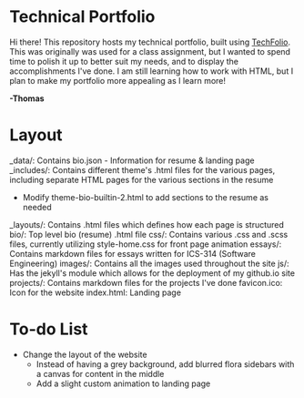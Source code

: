 # Technical Portfolio

Hi there! This repository hosts my technical portfolio, built using [TechFolio](http://techfolios.github.io). This was originally was used for a class assignment, but I wanted to spend time to polish it up to better suit my needs, and to display the accomplishments I've done. I am still learning how to work with HTML, but I plan to make my portfolio more appealing as I learn more!

**-Thomas**

# Layout
_data/: Contains bio.json - Information for resume & landing page
\_includes/: Contains different theme's .html files for the various pages, including separate HTML pages for the various sections in the resume
- Modify theme-bio-builtin-2.html to add sections to the resume as needed

\_layouts/: Contains .html files which defines how each page is structured
bio/: Top level bio (resume) .html file
css/: Contains various .css and .scss files, currently utilizing style-home.css for front page animation
essays/: Contains markdown files for essays written for ICS-314 (Software Engineering)
images/: Contains all the images used throughout the site
js/: Has the jekyll's module which allows for the deployment of my github.io site
projects/: Contains markdown files for the projects I've done
favicon.ico: Icon for the website
index.html: Landing page

# To-do List
- Change the layout of the website
  - Instead of having a grey background, add blurred flora sidebars with a canvas for content in the middle
  - Add a slight custom animation to landing page
